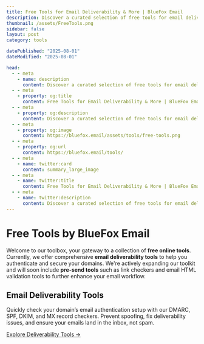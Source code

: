 ```yaml
---
title: Free Tools for Email Deliverability & More | BlueFox Email
description: Discover a curated selection of free tools for email deliverability, authentication, and productivity. Enhance your email performance and workflow with BlueFox Email's powerful utilities.
thumbnail: /assets/FreeTools.png
sidebar: false
layout: post
category: tools

datePublished: "2025-08-01"
dateModified: "2025-08-01"

head:
  - - meta
    - name: description
      content: Discover a curated selection of free tools for email deliverability, authentication, and productivity. Enhance your email performance and workflow with BlueFox Email's powerful utilities.
  - - meta
    - property: og:title
      content: Free Tools for Email Deliverability & More | BlueFox Email
  - - meta
    - property: og:description
      content: Discover a curated selection of free tools for email deliverability, authentication, and productivity. Enhance your email performance and workflow with BlueFox Email's powerful utilities.
  - - meta
    - property: og:image
      content: https://bluefox.email/assets/tools/free-tools.png
  - - meta
    - property: og:url
      content: https://bluefox.email/tools/
  - - meta
    - name: twitter:card
      content: summary_large_image
  - - meta
    - name: twitter:title
      content: Free Tools for Email Deliverability & More | BlueFox Email
  - - meta
    - name: twitter:description
      content: Discover a curated selection of free tools for email deliverability, authentication, and productivity. Enhance your email performance and workflow with BlueFox Email's powerful utilities.
---
```


# Free Tools by BlueFox Email

Welcome to our toolbox, your gateway to a collection of **free online tools**. Currently, we offer comprehensive **email deliverability tools** to help you authenticate and secure your domains. We're actively expanding our toolkit and will soon include **pre-send tools** such as link checkers and email HTML validation tools to further enhance your email workflow.

## Email Deliverability Tools

Quickly check your domain’s email authentication setup with our DMARC, SPF, DKIM, and MX record checkers. Prevent spoofing, fix deliverability issues, and ensure your emails land in the inbox, not spam.

[Explore Deliverability Tools →](/tools/deliverability/index.md)

